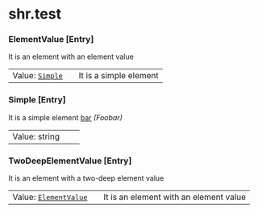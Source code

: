# shr.test

### <a name="ElementValue"></a>ElementValue [Entry]
It is an element with an element value

|  |  |  |
| --- | --- | --- |
| Value:&nbsp;[`Simple`](#Simple) |  | It is a simple element |

### <a name="Simple"></a>Simple [Entry]
It is a simple element [bar](http://foo.org/bar) _(Foobar)_

|  |  |  |
| --- | --- | --- |
| Value:&nbsp;string |  |  |

### <a name="TwoDeepElementValue"></a>TwoDeepElementValue [Entry]
It is an element with a two-deep element value

|  |  |  |
| --- | --- | --- |
| Value:&nbsp;[`ElementValue`](#ElementValue) |  | It is an element with an element value |